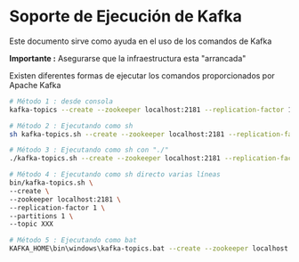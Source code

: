 # Soporte de Ejecución de Kafka

Este documento sirve como ayuda en el uso de los comandos de Kafka


**Importante :** Asegurarse que la infraestructura esta "arrancada"

Existen diferentes formas de ejecutar los comandos proporcionados por Apache Kafka
```bash
# Método 1 : desde consola
kafka-topics --create --zookeeper localhost:2181 --replication-factor 1 --partitions 1 --topic XXX

# Método 2 : Ejecutando como sh
sh kafka-topics.sh --create --zookeeper localhost:2181 --replication-factor 1 --partitions 1 --topic XXX

# Método 3 : Ejecutando como sh con "./"
./kafka-topics.sh --create --zookeeper localhost:2181 --replication-factor 1 --partitions 1 --topic XXX

# Método 4 : Ejecutando como sh directo varias líneas
bin/kafka-topics.sh \
--create \
--zookeeper localhost:2181 \
--replication-factor 1 \
--partitions 1 \
--topic XXX

# Método 5 : Ejecutando como bat
KAFKA_HOME\bin\windows\kafka-topics.bat --create --zookeeper localhost:2181 --replication-factor 1 --partitions 1 --topic XXX 
```
